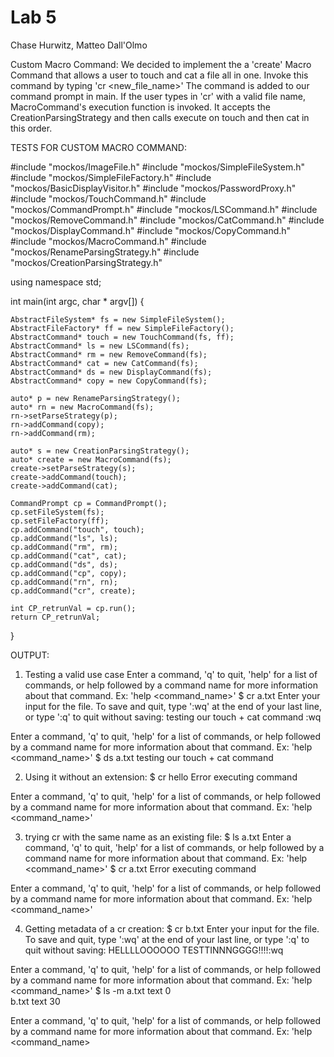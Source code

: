 # Lab 5
Chase Hurwitz, Matteo Dall'Olmo

Custom Macro Command:
We decided to implement the a 'create' Macro Command that allows a user to touch and cat a file all in one. Invoke this command by typing 'cr <new_file_name>'
The command is added to our command prompt in main. If the user types in 'cr' with a valid file name, MacroCommand's execution function is invoked.
It accepts the CreationParsingStrategy and then calls execute on touch and then cat in this order.

TESTS FOR CUSTOM MACRO COMMAND:

#include "mockos/ImageFile.h"
#include "mockos/SimpleFileSystem.h"
#include "mockos/SimpleFileFactory.h"
#include "mockos/BasicDisplayVisitor.h"
#include "mockos/PasswordProxy.h"
#include "mockos/TouchCommand.h"
#include "mockos/CommandPrompt.h"
#include "mockos/LSCommand.h"
#include "mockos/RemoveCommand.h"
#include "mockos/CatCommand.h"
#include "mockos/DisplayCommand.h"
#include "mockos/CopyCommand.h"
#include "mockos/MacroCommand.h"
#include "mockos/RenameParsingStrategy.h"
#include "mockos/CreationParsingStrategy.h"

using namespace std;

int main(int argc, char * argv[]) {

    AbstractFileSystem* fs = new SimpleFileSystem();
    AbstractFileFactory* ff = new SimpleFileFactory();
    AbstractCommand* touch = new TouchCommand(fs, ff);
    AbstractCommand* ls = new LSCommand(fs);
    AbstractCommand* rm = new RemoveCommand(fs);
    AbstractCommand* cat = new CatCommand(fs);
    AbstractCommand* ds = new DisplayCommand(fs);
    AbstractCommand* copy = new CopyCommand(fs);

    auto* p = new RenameParsingStrategy();
    auto* rn = new MacroCommand(fs);
    rn->setParseStrategy(p);
    rn->addCommand(copy);
    rn->addCommand(rm);

    auto* s = new CreationParsingStrategy();
    auto* create = new MacroCommand(fs);
    create->setParseStrategy(s);
    create->addCommand(touch);
    create->addCommand(cat);

    CommandPrompt cp = CommandPrompt();
    cp.setFileSystem(fs);
    cp.setFileFactory(ff);
    cp.addCommand("touch", touch);
    cp.addCommand("ls", ls);
    cp.addCommand("rm", rm);
    cp.addCommand("cat", cat);
    cp.addCommand("ds", ds);
    cp.addCommand("cp", copy);
    cp.addCommand("rn", rn);
    cp.addCommand("cr", create);

    int CP_retrunVal = cp.run();
    return CP_retrunVal;
}

OUTPUT:

1. Testing a valid use case
Enter a command, 'q' to quit, 'help' for a list of commands, or
help followed by a command name for more information about
that command. Ex: 'help <command_name>'
$  cr a.txt
Enter your input for the file. To save and quit, type ':wq' at the end of your last line, or type ':q' to quit without saving:
testing our touch + cat command
:wq

Enter a command, 'q' to quit, 'help' for a list of commands, or
help followed by a command name for more information about
that command. Ex: 'help <command_name>'
$  ds a.txt
testing our touch + cat command

2. Using it without an extension:
   $  cr hello
   Error executing command

Enter a command, 'q' to quit, 'help' for a list of commands, or
help followed by a command name for more information about
that command. Ex: 'help <command_name>'

3. trying cr with the same name as an existing file:
$  ls
   a.txt
   Enter a command, 'q' to quit, 'help' for a list of commands, or
   help followed by a command name for more information about
   that command. Ex: 'help <command_name>'
   $  cr a.txt
   Error executing command

Enter a command, 'q' to quit, 'help' for a list of commands, or
help followed by a command name for more information about
that command. Ex: 'help <command_name>'

4. Getting metadata of a cr creation:
   $  cr b.txt
   Enter your input for the file. To save and quit, type ':wq' at the end of your last line, or type ':q' to quit without saving:
   HELLLLOOOOOO TESTTINNNGGGG!!!!:wq

Enter a command, 'q' to quit, 'help' for a list of commands, or
help followed by a command name for more information about
that command. Ex: 'help <command_name>'
$  ls -m
a.txt  text  0  
b.txt  text  30

Enter a command, 'q' to quit, 'help' for a list of commands, or
help followed by a command name for more information about
that command. Ex: 'help <command_name>
